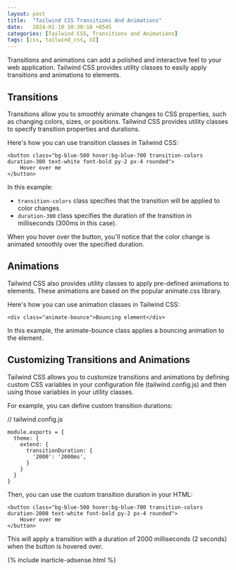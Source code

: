 ```yaml
---
layout: post
title:  "Tailwind CSS Transitions And Animations"
date:   2024-01-10 10:30:18 +0545
categories: [Tailwind CSS, Transitions and Animations]
tags: [css, tailwind_css, UI]
---
```


Transitions and animations can add a polished and interactive feel to your web application. Tailwind CSS provides utility classes to easily apply transitions and animations to elements.


## Transitions

Transitions allow you to smoothly animate changes to CSS properties, such as changing colors, sizes, or positions. Tailwind CSS provides utility classes to specify transition properties and durations.

Here's how you can use transition classes in Tailwind CSS:

```
<button class="bg-blue-500 hover:bg-blue-700 transition-colors duration-300 text-white font-bold py-2 px-4 rounded">
    Hover over me
</button>
```

In this example:

- `transition-colors` class specifies that the transition will be applied to color changes.
- `duration-300` class specifies the duration of the transition in milliseconds (300ms in this case).

When you hover over the button, you'll notice that the color change is animated smoothly over the specified duration.

## Animations

Tailwind CSS also provides utility classes to apply pre-defined animations to elements. These animations are based on the popular animate.css library.

Here's how you can use animation classes in Tailwind CSS:

```
<div class="animate-bounce">Bouncing element</div>
```

In this example, the animate-bounce class applies a bouncing animation to the element.

## Customizing Transitions and Animations

Tailwind CSS allows you to customize transitions and animations by defining custom CSS variables in your configuration file (tailwind.config.js) and then using those variables in your utility classes.

For example, you can define custom transition durations:

// tailwind.config.js

```
module.exports = {
  theme: {
    extend: {
      transitionDuration: {
        '2000': '2000ms',
      }
    }
  }
}
```

Then, you can use the custom transition duration in your HTML:

```
<button class="bg-blue-500 hover:bg-blue-700 transition-colors duration-2000 text-white font-bold py-2 px-4 rounded">
    Hover over me
</button>
```

This will apply a transition with a duration of 2000 milliseconds (2 seconds) when the button is hovered over.

{% include inarticle-adsense.html %}